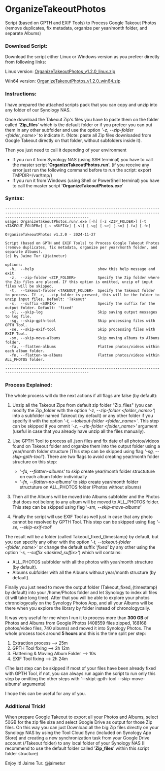 # OrganizeTakeoutPhotos
Script (based on GPTH and EXIF Tools) to Process Google Takeout Photos (remove duplicates, fix metadata, organize per year/month folder, and separate Albums)

### Download Script:
Download the script either Linux or Windows version as you prefeer directly from following links:

Linux version: [OrganizeTakeoutPhotos_v1.2.0_linux.zip](https://github.com/jaimetur/OrganizeTakeoutPhotos/raw/refs/heads/main/built_versions/OrganizeTakeoutPhotos_v1.2.0_linux.zip)

Win64 version: [OrganizeTakeoutPhotos_v1.2.0_win64.zip](https://github.com/jaimetur/OrganizeTakeoutPhotos/raw/refs/heads/main/built_versions/OrganizeTakeoutPhotos_v1.2.0_win64.zip)


### Instructions:
I have prepared the attached scripts pack that you can copy and unzip into any folder of our Synology NAS.

Once download the Takeout Zip's files you have to paste them on the folder called '**Zip_files**' which is the default folder or if you prefeer you can put them in any other subfolder and use the option _'-z, --zip-folder <folder_name>'_ to indicate it. (Note: paste all Zip files downloaded from Google Takeout directly on that folder, without subfolders inside it).

Then you just need to call it depending of your environment
  - If you run it from Synology NAS (using SSH terminal) you have to call the master script '**OrganizeTakeoutPhotos.run**'. (if you receive any error just run the following command before to run the script: export TMPDIR=/var/tmp/)
  - If you run it from Windows (using Shell or PowerShell terminal) you have to call the master script '**OrganizeTakeoutPhotos.exe**'

### Syntax:
```
----------------------------------------------------------------------------------------------------------------------------------------------------------------------------------
usage: OrganizeTakeoutPhotos.run/.exe [-h] [-z <ZIP_FOLDER>] [-t <TAKEOUT_FOLDER>] [-s <SUFIX>] [-sl] [-sg] [-se] [-sm] [-fa] [-fn]

OrganizeTakeoutPhotos v1.2.0 - 2024-11-27

Script (based on GPTH and EXIF Tools) to Process Google Takeout Photos (remove duplicates, fix metadata, organize per year/month folder, and separate Albums).
(c) by Jaime Tur (@jaimetur)

options:
  -h,  --help                             show this help message and exit
  -z,  --zip-folder <ZIP_FOLDER>          Specify the Zip folder where the Zip files are placed. If this option is omitted, unzip of input files will be skipped.
  -t,  --takeout-folder <TAKEOUT_FOLDER>  Specify the Takeout folder to process. If -z, --zip-folder is present, this will be the folder to unzip input files. Default: 'Takeout'
  -s,  --suffix <SUFIX>                   Specify the suffix for the output folder. Default: 'fixed'
  -sl, --skip-log                         Skip saving output messages to log file.
  -sg, --skip-gpth-tool                   Skip processing files with GPTH Tool.
  -se, --skip-exif-tool                   Skip processing files with EXIF Tool.
  -sm, --skip-move-albums                 Skip moving albums to Albums folder.
  -fa, --flatten-albums                   Flatten photos/videos within each album folder.
  -fn, --flatten-no-albums                Flatten photos/videos within ALL_PHOTOS folder.
----------------------------------------------------------------------------------------------------------------------------------------------------------------------------------
```
### Process Explained:
The whole process will do the next actions if all flags are false (by default):

1. Unzip all the Takeout Zips from default zip folder "Zip_files" (you can modify the Zip_folder with the option _'-z, --zip-folder <folder_name>'_) into a subfolder named Takeout (by default) or any other folder if you specify it with the option _'-t, --takeout-folder <folder_name>'_. This step can be skipped if you ommit _'-z, --zip-folder <folder_name>'_ argument (useful in case that you already have unzip all the files manually).

2. Use GPTH Tool to process all .json files and fix date of all photos/videos found on Takeout folder and organize them into the output folder using a year/month folder structure (This step can be skipped using flag _'-sg, --skip-gpth-tool_'). There are two flags to avoid creating year/month folder structure on this step:
    - _'-fa, --flatten-albums'_ to skip create year/month folder structuture on each album folder individually
    - _'-fn, --flatten-no-albums'_ to skip create year/month folder structuture on ALL_PHOTOS folder (Photos without albums)

3. Then all the Albums will be moved into Albums subfolder and the Photos that does not belong to any album will be moved to ALL_PHOTOS folder. This step can be skipped using flag _'-sm, --skip-move-albums'_

4.  Finally the script will use EXIF Tool as well just in case that any photo cannot be resolved by GPTH Tool. This step can be skipped using flag _'-se, --skip-exif-tool'_

The result will be a folder (called Takeout_fixed_{timestamp} by default, but you can specify any other with the option _'-t, --takeout-folder <folder_name>'_ or change the default suffix _'fixed'_ by any other using the option _'-s, --suffix <desired_suffix>'_) which will contains:

- ALL_PHOTOS subfolder with all the photos with year/month structure (by default).
- Albums subfolder with all the Albums without year/month structure (by default).

Finally you just need to move the output folder (Takeout_fixed_{timestamp} by default) into your /home/Photos folder and let Synology to index all files (it will take long time). After that you will be able to explore your photos chronologycally on the Synology Photos App, and all your Albums will be there when you explore the library by folder instead of chronologycally.

It was very useful for me when I run it to process more than **300 GB** of Photos and Albums from Google Photos (408559 files zipped, 168168 photos/video files, 740 albums) and moved it into Synology Photos. 
The whole process took around **5 hours** and this is the time split per step:
1. Extraction process --> 25m
2. GPTH Tool fixing --> 2h 12m
3. Flattening & Moving Album Folder --> 10s
4. EXIF Tool fixing --> 2h 24m
   
(The last step can be skipped if most of your files have been already fixed with GPTH Tool, if not, you can always run again the script to run only this step by omitting the other steps with '--skipt-gpth-tool --skip-move-albums' arguments)

I hope this can be useful for any of you.

### Additional Trick! 

When prepare Google Takeout to export all your Photos and Albums, select 50GB for the zip file size and select Google Drive as output for those Zip files. On this way you can just Download all the big Zip files directly on your Synology NAS by using the Tool Cloud Sync (included on Synology App Store) and creating a new synchronization task from your Google Drive account (/Takeout folder) to any local folder of your Synology NAS (I recommend to use the default folder called '**Zip_files**' within this script folder structure)

Enjoy it!
Jaime Tur.
@jaimetur 
